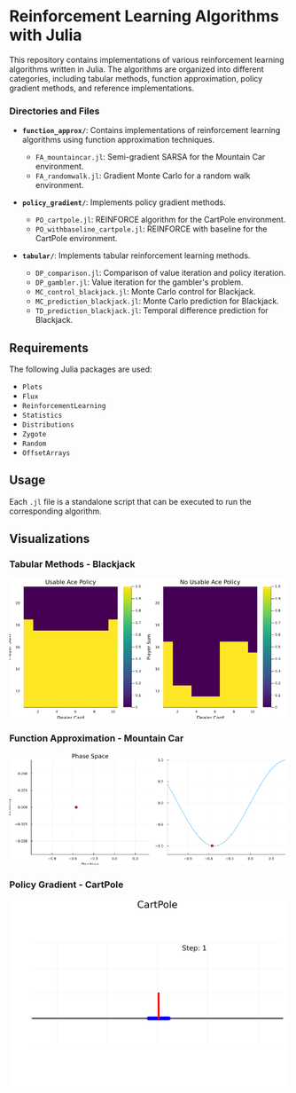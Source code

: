 # Reinforcement Learning Algorithms with Julia

This repository contains implementations of various reinforcement learning algorithms written in Julia. The algorithms are organized into different categories, including tabular methods, function approximation, policy gradient methods, and reference implementations.

### Directories and Files

- **`function_approx/`**: Contains implementations of reinforcement learning algorithms using function approximation techniques.

  - `FA_mountaincar.jl`: Semi-gradient SARSA for the Mountain Car environment.
  - `FA_randomwalk.jl`: Gradient Monte Carlo for a random walk environment.

- **`policy_gradient/`**: Implements policy gradient methods.

  - `PO_cartpole.jl`: REINFORCE algorithm for the CartPole environment.
  - `PO_withbaseline_cartpole.jl`: REINFORCE with baseline for the CartPole environment.

- **`tabular/`**: Implements tabular reinforcement learning methods.
  - `DP_comparison.jl`: Comparison of value iteration and policy iteration.
  - `DP_gambler.jl`: Value iteration for the gambler's problem.
  - `MC_control_blackjack.jl`: Monte Carlo control for Blackjack.
  - `MC_prediction_blackjack.jl`: Monte Carlo prediction for Blackjack.
  - `TD_prediction_blackjack.jl`: Temporal difference prediction for Blackjack.

## Requirements

The following Julia packages are used:

- `Plots`
- `Flux`
- `ReinforcementLearning`
- `Statistics`
- `Distributions`
- `Zygote`
- `Random`
- `OffsetArrays`

## Usage

Each `.jl` file is a standalone script that can be executed to run the corresponding algorithm.

## Visualizations

### Tabular Methods - Blackjack

![image](tabular/blackjack_policy_heatmaps.png)

### Function Approximation - Mountain Car

![image](function_approx/mountain_car_movement.gif)

### Policy Gradient - CartPole

![image](policy_gradient/cartpole_animation.gif)

